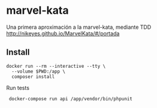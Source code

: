 marvel-kata
===========

Una primera aproximación a la marvel-kata, mediante TDD
http://nikeyes.github.io/MarvelKata/#/portada

## Install

```
docker run --rm --interactive --tty \
  --volume $PWD:/app \
  composer install
```

Run tests
```
 docker-compose run api /app/vendor/bin/phpunit      
```